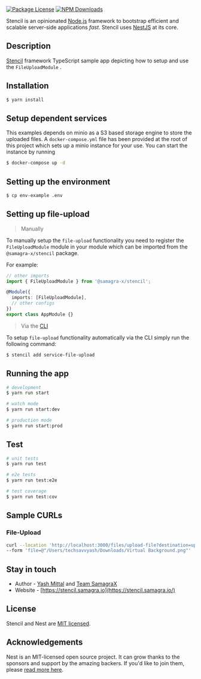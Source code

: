 <p align="left">
  <a href="https://www.npmjs.com/~nestjscore" target="_blank"><img src="https://img.shields.io/npm/l/@nestjs/core.svg" alt="Package License" /></a>
  <a href="https://www.npmjs.com/~nestjscore" target="_blank"><img src="https://img.shields.io/npm/dm/@samagra-x/stencil.svg" alt="NPM Downloads" /></a>
</p>
<p align="left">Stencil is an opinionated <a href="http://nodejs.org" target="_blank">Node.js</a> framework to bootstrap efficient and scalable server-side applications <em>fast</em>. Stencil uses <a href="https://nestjs.com" target="_blank"> NestJS</a> at its core.</p>

## Description

[Stencil](https://github.com/SamagraX-stencil/stencil) framework TypeScript sample app depicting how to setup and use the `FileUploadModule` .

## Installation

```bash
$ yarn install
```

## Setup dependent services

This examples depends on minio as a S3 based storage engine to store the uploaded files. A `docker-compose.yml` file has been provided at the root of this project which sets up a minio instance for your use. You can start the instance by running

```bash
$ docker-compose up -d
```

## Setting up the environment

```bash
$ cp env-example .env
```

## Setting up file-upload

> Manually

To manually setup the `file-upload` functionality you need to register the `FileUploadModule` module in your module which can be imported from the `@samagra-x/stencil` package.

For example: 
```typescript
// other imports 
import { FileUploadModule } from '@samagra-x/stencil';

@Module({
  imports: [FileUploadModule],
  // other configs
})
export class AppModule {}
```

> Via the [CLI](https://github.com/SamagraX-stencil/stencil-cli)

To setup `file-upload` functionality automatically via the CLI simply run the following command:
```bash
$ stencil add service-file-upload 
```

## Running the app

```bash
# development
$ yarn run start

# watch mode
$ yarn run start:dev

# production mode
$ yarn run start:prod
```

## Test

```bash
# unit tests
$ yarn run test

# e2e tests
$ yarn run test:e2e

# test coverage
$ yarn run test:cov
```

## Sample CURLs

### File-Upload
```bash
curl --location 'http://localhost:3000/files/upload-file?destination=uploads&filename=back.png' \
--form 'file=@"/Users/techsavvyash/Downloads/Virtual Background.png"'
```

## Stay in touch

- Author - [Yash Mittal](https://techsavvyash.dev) and [Team SamagraX](https://github.com/Samagra-Development)
- Website - [https://stencil.samagra.io](https://stencil.samagra.io/)

## License

Stencil and Nest are [MIT licensed](LICENSE).

## Acknowledgements

Nest is an MIT-licensed open source project. It can grow thanks to the sponsors and support by the amazing backers. If you'd like to join them, please [read more here](https://docs.nestjs.com/support).
